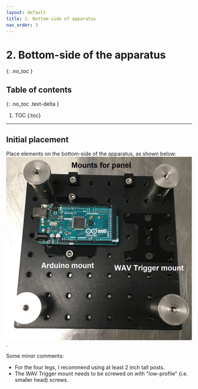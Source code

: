```yaml
---
layout: default
title: 2. Bottom-side of apparatus
nav_order: 3
---
```


# 2. Bottom-side of the apparatus
{: .no_toc }

## Table of contents
{: .no_toc .text-delta }

1. TOC
{:toc}

---

## Initial placement

Place elements on the bottom-side of the apparatus, as shown below:
![Initial placement of items on the bottom-side of the board](bottom_side_initial.jpg).

Some minor comments:
- For the four legs, I recommend using at least 2 inch tall posts.
- The WAV Trigger mount needs to be screwed on with "low-profile" (i.e. smaller head) screws.
